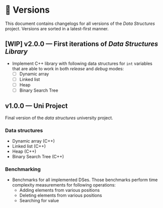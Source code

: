 # 📝 Versions

This document contains changelogs for all versions of the *Data Structures* project. Versions are sorted in a latest-first manner.

## [WIP] v2.0.0 — First iterations of *Data Structures Library*

- Implement C++ library with following data structures for `int` variables that are able to work in both *release* and *debug* modes:
    - [ ] Dynamic array
    - [ ] Linked list
    - [ ] Heap
    - [ ] Binary Search Tree

## v1.0.0 — Uni Project

Final version of the *data structures* university project.

### Data structures

- Dynamic array (C++)
- Linked list (C++)
- Heap (C++)
- Binary Search Tree (C++)

### Benchmarking

- Benchmarks for all implemented DSes. Those benchmarks perform time complexity measurements for following operations:
    - Adding elements from various positions
    - Deleting elements from various positions
    - Searching for value
